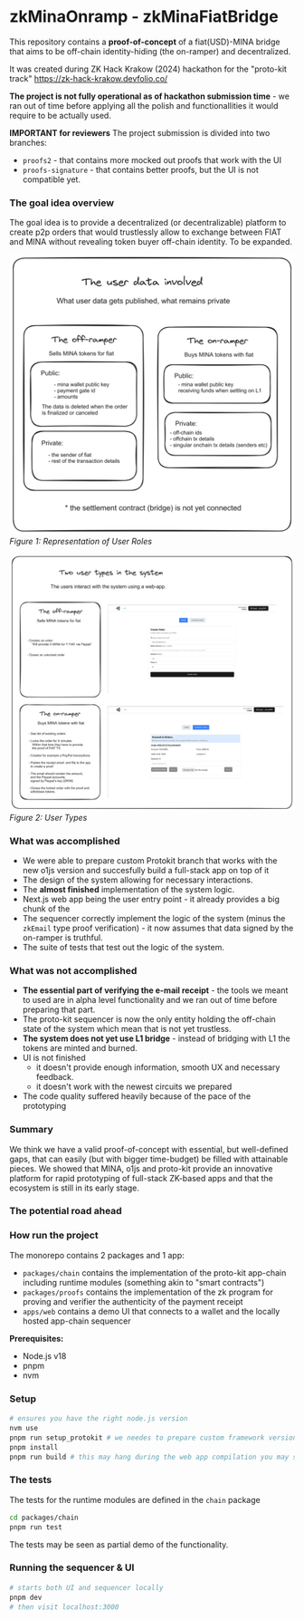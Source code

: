 # zkMinaOnramp - zkMinaFiatBridge

This repository contains a **proof-of-concept** of a fiat(USD)-MINA bridge that aims to be off-chain identity-hiding (the on-ramper) and decentralized.

It was created during ZK Hack Krakow (2024) hackathon for the "proto-kit track"
https://zk-hack-krakow.devfolio.co/

**The project is not fully operational as of hackathon submission time** - we ran out of time before applying all the polish and functionallities it would require to be actually used.

**IMPORTANT for reviewers**
The project submission is divided into two branches:
 - `proofs2` - that contains more mocked out proofs that work with the UI
 -  `proofs-signature` - that contains better proofs, but the UI is not compatible yet.

### The goal idea overview
The goal idea is to provide a decentralized (or decentralizable) platform to create p2p orders that would trustlessly allow to exchange between FIAT and MINA without revealing token buyer off-chain identity.
To be expanded.

![User Data](./ressources/user_data.png)
*Figure 1: Representation of User Roles*

![User Types](./ressources/user_types.png)
*Figure 2: User Types*

### What was accomplished
- We were able to prepare custom Protokit branch that works with the new o1js version and succesfully build a full-stack app on top of it
- The design of the system allowing for necessary interactions.
- The **almost finished** implementation of the system logic.
- Next.js web app being the user entry point - it already provides a big chunk of the
- The sequencer correctly implement the logic of the system (minus the `zkEmail` type proof verification) - it now assumes that data signed by the on-ramper is truthful.
- The suite of tests that test out the logic of the system.


### What was not accomplished

- **The essential part of verifying the e-mail receipt** - the tools we meant to used are in alpha level functionality and we ran out of time before preparing that part. 
- The proto-kit sequencer is now the only entity holding the off-chain state of the system which mean that is not yet trustless.
- **The system does not yet use L1 bridge** - instead of bridging with L1 the tokens are minted and burned.
- UI is not finished
	- it doesn't provide enough information, smooth UX and necessary feedback.
	- it doesn't work with the newest circuits we prepared
- The code quality suffered heavily because of the pace of the prototyping


### Summary

We think we have a valid proof-of-concept with essential, but well-defined gaps, that can easily (but with bigger time-budget) be filled with attainable pieces.
We showed that MINA, o1js and proto-kit provide an innovative platform for rapid prototyping of full-stack ZK-based apps and that the ecosystem is still in its
early stage.


### The potential road ahead

### How run the project


The monorepo contains 2 packages and 1 app:

- `packages/chain` contains the implementation of the proto-kit app-chain including runtime modules (something akin to "smart contracts")
- `packages/proofs` contains the implementation of the zk program for proving and verifier the authenticity of the payment receipt
- `apps/web` contains a demo UI that connects to a wallet and the locally hosted app-chain sequencer

**Prerequisites:**

- Node.js v18
- pnpm
- nvm


### Setup

```zsh
# ensures you have the right node.js version
nvm use
pnpm run setup_protokit # we needes to prepare custom framework version
pnpm install
pnpm run build # this may hang during the web app compilation you may stop it
```

### The tests

The tests for the runtime modules are defined in the `chain` package

```zsh
cd packages/chain
pnpm run test
```

The tests may be seen as partial demo of the functionality.

### Running the sequencer & UI

```zsh
# starts both UI and sequencer locally
pnpm dev
# then visit localhost:3000
```
